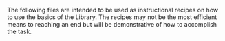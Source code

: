 The following files are intended to be used as instructional recipes on how to use the basics of the Library. The recipes may not be the most efficient means to reaching an end but will be demonstrative of how to accomplish the task.
